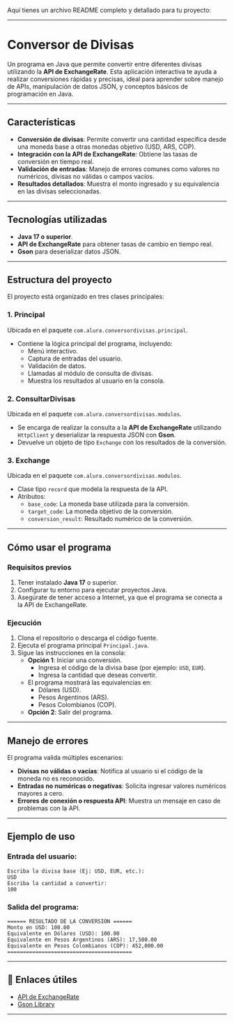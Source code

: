 Aquí tienes un archivo README completo y detallado para tu proyecto:

---

# Conversor de Divisas

Un programa en Java que permite convertir entre diferentes divisas utilizando la **API de ExchangeRate**. Esta aplicación interactiva te ayuda a realizar conversiones rápidas y precisas, ideal para aprender sobre manejo de APIs, manipulación de datos JSON, y conceptos básicos de programación en Java.

---

## **Características**

-  **Conversión de divisas**: Permite convertir una cantidad específica desde una moneda base a otras monedas objetivo (USD, ARS, COP).
-  **Integración con la API de ExchangeRate**: Obtiene las tasas de conversión en tiempo real.
-  **Validación de entradas**: Manejo de errores comunes como valores no numéricos, divisas no válidas o campos vacíos.
-  **Resultados detallados**: Muestra el monto ingresado y su equivalencia en las divisas seleccionadas.

---

## **Tecnologías utilizadas**

- **Java 17 o superior**.
- **API de ExchangeRate** para obtener tasas de cambio en tiempo real.
- **Gson** para deserializar datos JSON.

---

## **Estructura del proyecto**

El proyecto está organizado en tres clases principales:

### 1. **Principal**
Ubicada en el paquete `com.alura.conversordivisas.principal`. 
- Contiene la lógica principal del programa, incluyendo:
  - Menú interactivo.
  - Captura de entradas del usuario.
  - Validación de datos.
  - Llamadas al módulo de consulta de divisas.
  - Muestra los resultados al usuario en la consola.

### 2. **ConsultarDivisas**
Ubicada en el paquete `com.alura.conversordivisas.modulos`. 
- Se encarga de realizar la consulta a la **API de ExchangeRate** utilizando `HttpClient` y deserializar la respuesta JSON con **Gson**.
- Devuelve un objeto de tipo `Exchange` con los resultados de la conversión.

### 3. **Exchange**
Ubicada en el paquete `com.alura.conversordivisas.modulos`. 
- Clase tipo `record` que modela la respuesta de la API.
- Atributos:
  - `base_code`: La moneda base utilizada para la conversión.
  - `target_code`: La moneda objetivo de la conversión.
  - `conversion_result`: Resultado numérico de la conversión.

---

## **Cómo usar el programa**

### Requisitos previos
1. Tener instalado **Java 17** o superior.
2. Configurar tu entorno para ejecutar proyectos Java.
3. Asegúrate de tener acceso a Internet, ya que el programa se conecta a la API de ExchangeRate.

### Ejecución
1. Clona el repositorio o descarga el código fuente.
2. Ejecuta el programa principal `Principal.java`.
3. Sigue las instrucciones en la consola:
   - **Opción 1**: Iniciar una conversión.
     - Ingresa el código de la divisa base (por ejemplo: `USD`, `EUR`).
     - Ingresa la cantidad que deseas convertir.
   - El programa mostrará las equivalencias en:
     - Dólares (USD).
     - Pesos Argentinos (ARS).
     - Pesos Colombianos (COP).
   - **Opción 2**: Salir del programa.

---

## **Manejo de errores**

El programa valida múltiples escenarios:
- **Divisas no válidas o vacías**: Notifica al usuario si el código de la moneda no es reconocido.
- **Entradas no numéricas o negativas**: Solicita ingresar valores numéricos mayores a cero.
- **Errores de conexión o respuesta API**: Muestra un mensaje en caso de problemas con la API.

---

## **Ejemplo de uso**

### Entrada del usuario:
```
Escriba la divisa base (Ej: USD, EUR, etc.):
USD
Escriba la cantidad a convertir:
100
```

### Salida del programa:
```
====== RESULTADO DE LA CONVERSIÓN ======
Monto en USD: 100.00
Equivalente en Dólares (USD): 100.00
Equivalente en Pesos Argentinos (ARS): 17,500.00
Equivalente en Pesos Colombianos (COP): 452,000.00
========================================
```

---

## 🔗 **Enlaces útiles**

- [API de ExchangeRate](https://www.exchangerate-api.com/)
- [Gson Library](https://github.com/google/gson)

---
